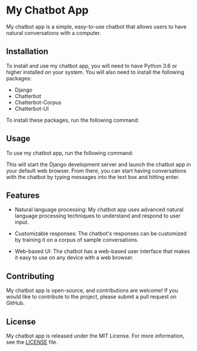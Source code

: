 # My Chatbot App

My chatbot app is a simple, easy-to-use chatbot that allows users to have natural conversations with a computer.

## Installation

To install and use my chatbot app, you will need to have Python 3.6 or higher installed on your system. You will also need to install the following packages:

- Django
- Chatterbot
- Chatterbot-Corpus
- Chatterbot-UI

To install these packages, run the following command:


## Usage

To use my chatbot app, run the following command:


This will start the Django development server and launch the chatbot app in your default web browser. From there, you can start having conversations with the chatbot by typing messages into the text box and hitting enter.

## Features

- Natural language processing: My chatbot app uses advanced natural language processing techniques to understand and respond to user input.

- Customizable responses: The chatbot's responses can be customized by training it on a corpus of sample conversations.

- Web-based UI: The chatbot has a web-based user interface that makes it easy to use on any device with a web browser.

## Contributing

My chatbot app is open-source, and contributions are welcome! If you would like to contribute to the project, please submit a pull request on GitHub.

## License

My chatbot app is released under the MIT License. For more information, see the [LICENSE](LICENSE.txt) file.


